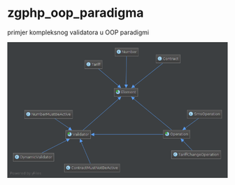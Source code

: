 zgphp_oop_paradigma
===================

primjer kompleksnog validatora u OOP paradigmi

![Diagram](/diagram.png)
